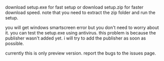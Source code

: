 download setup.exe for fast setup or download setup.zip for faster download speed. note that you need to extract the zip folder and run the setup.

you will get windows smartscreen error but you don't need to worry about it. you can test the setup.exe using antivirus. this problem is because the publisher wasn't added yet. i will try to add the publisher as soon as possible.

currently this is only preview version. report the bugs to the issues page.

